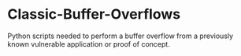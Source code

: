 # Classic-Buffer-Overflows
Python scripts needed to perform a buffer overflow from a previously known vulnerable application or proof of concept.
